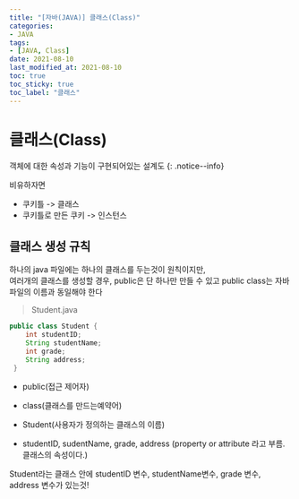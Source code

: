 ```yaml
---
title: "[자바(JAVA)] 클래스(Class)"
categories:
- JAVA
tags: 
- [JAVA, Class]
date: 2021-08-10
last_modified_at: 2021-08-10
toc: true
toc_sticky: true
toc_label: "클래스"
---
```


# 클래스(Class)

객체에 대한 속성과 기능이 구현되어있는 설계도 
{: .notice--info}

비유하자면

* 쿠키틀 -> 클래스   
* 쿠키틀로 만든 쿠키 -> 인스턴스

## 클래스 생성 규칙

하나의 java 파일에는 하나의 클래스를 두는것이 원칙이지만,   
여러개의 클래스를 생성할 경우, public은 단 하나만 만들 수 있고 public class는 자바 파일의 이름과 동일해야 한다

> Student.java

```java
public class Student {
	int studentID;
	String studentName;
	int grade;
	String address;
 }
```

* public(접근 제어자)

* class(클래스를 만드는예약어)

* Student(사용자가 정의하는 클래스의 이름)

* studentID, sudentName, grade, address (property or attribute 라고 부름. 클래스의 속성이다.)

Student라는 클래스 안에 studentID 변수, studentName변수, grade 변수, address 변수가 있는것!

